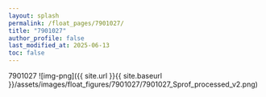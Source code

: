 ```yaml
---
layout: splash
permalink: /float_pages/7901027/
title: "7901027"
author_profile: false
last_modified_at: 2025-06-13
toc: false
---
```

 
7901027
![img-png]({{ site.url }}{{ site.baseurl }}/assets/images/float_figures/7901027/7901027_Sprof_processed_v2.png)